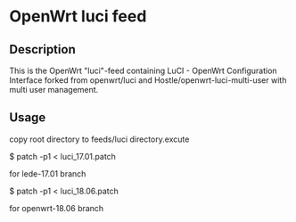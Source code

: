 # OpenWrt luci feed

## Description

This is the OpenWrt "luci"-feed containing LuCI - OpenWrt Configuration Interface forked from openwrt/luci and Hostle/openwrt-luci-multi-user with multi user management.

## Usage

copy root directory to feeds/luci directory.excute

$ patch -p1 < luci_17.01.patch

for lede-17.01 branch

$ patch -p1 < luci_18.06.patch

for openwrt-18.06 branch
